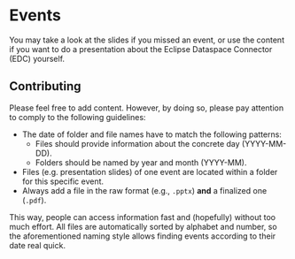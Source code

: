 # Events

You may take a look at the slides if you missed an event, or use the content if you want to do a 
presentation about the Eclipse Dataspace Connector (EDC) yourself.

## Contributing

Please feel free to add content. However, by doing so, please pay attention to comply to the
following guidelines:
- The date of folder and file names have to match the following patterns:
    - Files should provide information about the concrete day (YYYY-MM-DD).
    - Folders should be named by year and month (YYYY-MM).
- Files (e.g. presentation slides) of one event are located within a folder for this specific event.
- Always add a file in the raw format (e.g., `.pptx`) **and** a finalized one (`.pdf`).

This way, people can access information fast and (hopefully) without too much effort. All files are
automatically sorted by alphabet and number, so the aforementioned naming style allows finding
events according to their date real quick.
